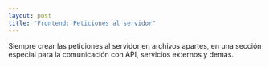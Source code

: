 ```yaml
---
layout: post
title: "Frontend: Peticiones al servidor"
---
```

Siempre crear las peticiones al servidor en archivos apartes,<!--more--> en una sección especial para la comunicación con API, servicios externos y demas.